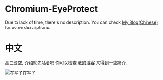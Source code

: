 # Chromium-EyeProtect
Due to lack of time, there's no description.
You can check [My Blog(Chinese)](https://blog.berd.moe/archives/chromium-eyeprotect/) for some descriptions.

# 中文
高三没空, 介绍就先咕着吧
你可以检查 [我的博客](https://blog.berd.moe/archives/chromium-eyeprotect/) 来得到一些简介.

![在写了在写了](https://raw.githubusercontent.com/fengberd/Chromium-EyeProtect/gugu/gugu.jpg)
